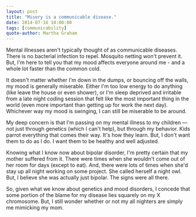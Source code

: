 ```yaml
---
layout: post
title: "Misery is a communicable disease."
date: 2014-07-16 10:00:00
tags: [communicability]
quote-author: Martha Graham
---
```


Mental illnesses aren't typically thought of as communicable diseases. There is
no bacterial infection to repel. Mosquito netting won't prevent it. But, I'm
here to tell you that my mood affects everyone around me - and a whole lot
faster than the common cold.

It doesn't matter whether I'm down in the dumps, or bouncing off the walls, my
mood is generally miserable. Either I'm too low energy to do anything (like
leave the house or even shower), or I'm sleep deprived and irritable from a
late night coding session that felt like the most important thing in the world
(even more important than getting up for work the next day). Whichever way my
mood is swinging, I can still be miserable to be around.

My deep concern is that I'm passing on my mental illness to my children &mdash;
not just through genetics (which I can't help), but through my behavior. Kids
parrot everything that comes their way. It's how they learn. But, I don't
want them to do as I do. I want them to be healthy and well adjusted.

Knowing what I know now about bipolar disorder, I'm pretty certain that my
mother suffered from it. There were times when she wouldn't come out of her
room for days (except to eat). And, there were lots of times when she'd stay
up all night working on some project. She called herself a night owl. But, I
believe she was actually just bipolar. The signs were all there.

So, given what we know about genetics and mood disorders, I concede that some
portion of the blame for my disease lies squarely on my X chromosome. But, I
still wonder whether or not my all nighters are simply me mimicking my mom.
